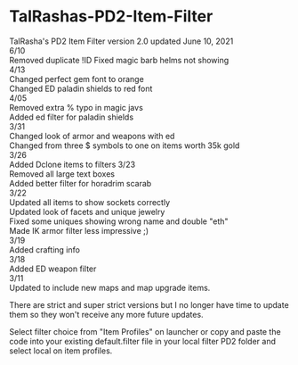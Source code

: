 # TalRashas-PD2-Item-Filter <br>
TalRasha's PD2 Item Filter version 2.0 updated June 10, 2021 <br>
6/10<br>
Removed duplicate !ID
Fixed magic barb helms not showing<br>
4/13<br>
Changed perfect gem font to orange<br>
Changed ED paladin shields to red font<br>
4/05<br>
Removed extra % typo in magic javs<br>
Added ed filter for paladin shields<br>
3/31<br>
Changed look of armor and weapons with ed<br>
Changed from three $ symbols to one on items worth 35k gold<br>
3/26<br>
Added Dclone items to filters
3/23<br>
Removed all large text boxes<br>
Added better filter for horadrim scarab<br>
3/22<br>
Updated all items to show sockets correctly<br>
Updated look of facets and unique jewelry<br>
Fixed some uniques showing wrong name and double "eth"<br>
Made IK armor filter less impressive ;)<br>
3/19<br>
Added crafting info<br>
3/18<br>
Added ED weapon filter<br>
3/11<br>
Updated to include new maps and map upgrade items.<br>

There are strict and super strict versions but I no longer have time to update them so they won't receive any more future updates.<br>

Select filter choice from "Item Profiles" on launcher or copy and paste the code into your existing default.filter file in your local filter PD2 folder and select local on item profiles.
